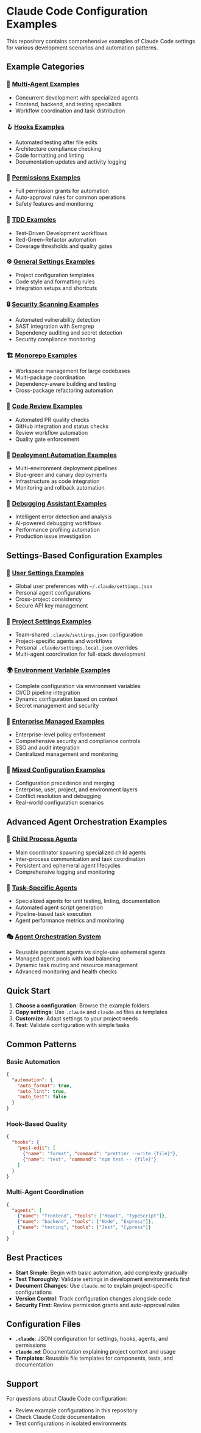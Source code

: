 # Claude Code Configuration Examples

This repository contains comprehensive examples of Claude Code settings for various development scenarios and automation patterns.

## Example Categories

### 🤖 [Multi-Agent Examples](./multi-agent-examples/)
- Concurrent development with specialized agents
- Frontend, backend, and testing specialists
- Workflow coordination and task distribution

### 🪝 [Hooks Examples](./hooks-examples/) 
- Automated testing after file edits
- Architecture compliance checking
- Code formatting and linting
- Documentation updates and activity logging

### 🔐 [Permissions Examples](./permissions-examples/)
- Full permission grants for automation
- Auto-approval rules for common operations
- Safety features and monitoring

### 🧪 [TDD Examples](./tdd-examples/)
- Test-Driven Development workflows
- Red-Green-Refactor automation
- Coverage thresholds and quality gates

### ⚙️ [General Settings Examples](./general-settings-examples/)
- Project configuration templates
- Code style and formatting rules
- Integration setups and shortcuts

### 🔒 [Security Scanning Examples](./security-scanning-examples/)
- Automated vulnerability detection
- SAST integration with Semgrep
- Dependency auditing and secret detection
- Security compliance monitoring

### 🏗️ [Monorepo Examples](./monorepo-examples/)
- Workspace management for large codebases
- Multi-package coordination
- Dependency-aware building and testing
- Cross-package refactoring automation

### 👀 [Code Review Examples](./code-review-examples/)
- Automated PR quality checks
- GitHub integration and status checks
- Review workflow automation
- Quality gate enforcement

### 🚀 [Deployment Automation Examples](./deployment-automation-examples/)
- Multi-environment deployment pipelines
- Blue-green and canary deployments
- Infrastructure as code integration
- Monitoring and rollback automation

### 🐛 [Debugging Assistant Examples](./debugging-assistant-examples/)
- Intelligent error detection and analysis
- AI-powered debugging workflows
- Performance profiling automation
- Production issue investigation

## Settings-Based Configuration Examples

### 👤 [User Settings Examples](./user-settings-examples/)
- Global user preferences with `~/.claude/settings.json`
- Personal agent configurations
- Cross-project consistency
- Secure API key management

### 📁 [Project Settings Examples](./project-settings-examples/)
- Team-shared `.claude/settings.json` configuration
- Project-specific agents and workflows
- Personal `.claude/settings.local.json` overrides
- Multi-agent coordination for full-stack development

### 🌍 [Environment Variable Examples](./environment-variable-examples/)
- Complete configuration via environment variables
- CI/CD pipeline integration
- Dynamic configuration based on context
- Secret management and security

### 🏢 [Enterprise Managed Examples](./enterprise-managed-examples/)
- Enterprise-level policy enforcement
- Comprehensive security and compliance controls
- SSO and audit integration
- Centralized management and monitoring

### 🔀 [Mixed Configuration Examples](./mixed-configuration-examples/)
- Configuration precedence and merging
- Enterprise, user, project, and environment layers
- Conflict resolution and debugging
- Real-world configuration scenarios

## Advanced Agent Orchestration Examples

### 🧠 [Child Process Agents](./child-process-agents-examples/)
- Main coordinator spawning specialized child agents
- Inter-process communication and task coordination
- Persistent and ephemeral agent lifecycles
- Comprehensive logging and monitoring

### 🎯 [Task-Specific Agents](./task-specific-agents-examples/)
- Specialized agents for unit testing, linting, documentation
- Automated agent script generation
- Pipeline-based task execution
- Agent performance metrics and monitoring

### 🎭 [Agent Orchestration System](./agent-orchestration-examples/)
- Reusable persistent agents vs single-use ephemeral agents
- Managed agent pools with load balancing
- Dynamic task routing and resource management
- Advanced monitoring and health checks

## Quick Start

1. **Choose a configuration**: Browse the example folders
2. **Copy settings**: Use `.claude` and `claude.md` files as templates
3. **Customize**: Adapt settings to your project needs
4. **Test**: Validate configuration with simple tasks

## Common Patterns

### Basic Automation
```json
{
  "automation": {
    "auto_format": true,
    "auto_lint": true,
    "auto_test": false
  }
}
```

### Hook-Based Quality
```json
{
  "hooks": {
    "post-edit": [
      {"name": "format", "command": "prettier --write {file}"},
      {"name": "test", "command": "npm test -- {file}"}
    ]
  }
}
```

### Multi-Agent Coordination
```json
{
  "agents": [
    {"name": "frontend", "tools": ["React", "TypeScript"]},
    {"name": "backend", "tools": ["Node", "Express"]},
    {"name": "testing", "tools": ["Jest", "Cypress"]}
  ]
}
```

## Best Practices

- **Start Simple**: Begin with basic automation, add complexity gradually
- **Test Thoroughly**: Validate settings in development environments first
- **Document Changes**: Use `claude.md` to explain project-specific configurations
- **Version Control**: Track configuration changes alongside code
- **Security First**: Review permission grants and auto-approval rules

## Configuration Files

- **`.claude`**: JSON configuration for settings, hooks, agents, and permissions
- **`claude.md`**: Documentation explaining project context and usage
- **Templates**: Reusable file templates for components, tests, and documentation

## Support

For questions about Claude Code configuration:
- Review example configurations in this repository
- Check Claude Code documentation
- Test configurations in isolated environments